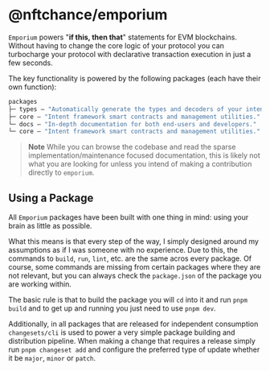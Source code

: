 # @nftchance/emporium

`Emporium` powers "**if this, then that**" statements for EVM blockchains. Without having to change the core logic of your protocol you can turbocharge your protocol with declarative transaction execution in just a few seconds. 

The key functionality is powered by the following packages (each have their own function):

```ml
packages
├─ types — "Automatically generate the types and decoders of your intent framework."
├─ core — "Intent framework smart contracts and management utilities."
└─ docs — "In-depth documentation for both end-users and developers."
└─ core — "Intent framework smart contracts and management utilities."
```

> **Note**
> While you can browse the codebase and read the sparse implementation/maintenance focused documentation, this is likely not what you are looking for unless you intend of making a contribution directly to `emporium`.

## Using a Package

All `Emporium` packages have been built with one thing in mind: using your brain as little as possible. 

What this means is that every step of the way, I simply designed around my assumptions as if I was someone with no experience. Due to this, the commands to `build`, `run`, `lint`, etc. are the same acros every package. Of course, some commands are missing from certain packages where they are not relevant, but you can always check the `package.json` of the package you are working within.

The basic rule is that to build the package you will `cd` into it and run `pnpm build` and to get up and running you just need to use `pnpm dev`.

Additionally, in all packages that are released for independent consumption `changesets/cli` is used to power a very simple package building and distribution pipeline. When making a change that requires a release simply run `pnpm changeset add` and configure the preferred type of update whether it be `major`, `minor` or `patch`.

